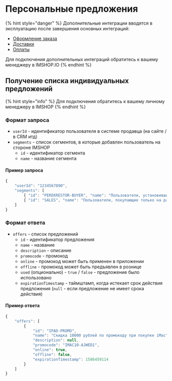 # Персональные предложения

{% hint style="danger" %}
Дополнительные интеграции вводятся в эксплуатацию после завершения основных интеграций:

* [Оформление заказа](../oformlenie-zakaza.-dostavki-oplaty/order.md)
* [Доставки](../oformlenie-zakaza.-dostavki-oplaty/deliveries.md)
* [Оплаты](../oformlenie-zakaza.-dostavki-oplaty/payments.md)

Для подключения дополнительных интеграций обратитесь к вашему менеджеру в IMSHOP.IO
{% endhint %}

## Получение списка индивидуальных предложений

{% hint style="info" %}
Для подключения обратитесь к вашему личному менеджеру в IMSHOP
{% endhint %}

### Формат запроса

* `userId` - идентификатор пользователя в системе продавца \(на сайте / в CRM итд\)
* `segments` - список сегментов, в которые добавлен пользователь на стороне IMSHOP
  * `id` - идентификатор сегмента
  * `name` - название сегмента

#### Пример запроса

```javascript
{
    "userId": "1234567890",
    "segments": [
        { "id": "PEREKRESTOR-BUYER", "name": "Пользователи, установившие приложение по флаеру в Перекрестке" },
        { "id": "SALES", "name": "Пользователи, покупающие только на распродажах" }
    ]
}
```

### Формат ответа

* `offers` - список предложений
  * `id` - идентификатор предложения
  * `name` - название
  * `description` - описание
  * `promocode` - промокод
  * `online` - промокод может быть применен в приложении
  * `offline` - промокод может быть предъявлен в рознице
  * `used` \(опционально\) - `true` / `false` - предложение было использовано
  * `expirationTimestamp` - таймштамп, когда истекает срок действия предложения \(`null` - если предложение не имеет срока действия\)

#### Пример ответа

```javascript
{
    "offers": [
        {
            "id": "IPAD-PROMO",
            "name": "Скидка 10000 рублей по промокоду при покупке iMac",
            "description": null,
            "promocode": "IMAC10-AJWED1",
            "online": true,
            "offline": false,
            "expirationTimestamp": 1586459114
        }
    ]
}
```

